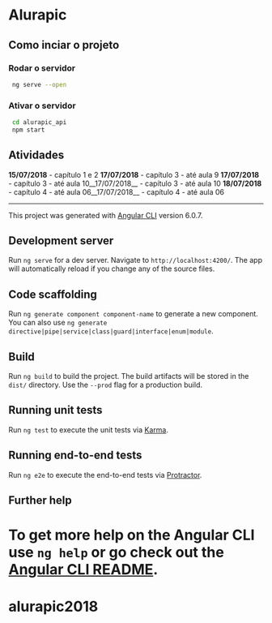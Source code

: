 
# Alurapic

## Como inciar o projeto

### Rodar o servidor

```sh
 ng serve --open
```
### Ativar o servidor 
```sh
 cd alurapic_api
 npm start
```

## Atividades 


 __15/07/2018__ - capítulo 1 e 2
 __17/07/2018__ - capítulo 3 - até aula 9
 __17/07/2018__ - capítulo 3 - até aula 10__17/07/2018__ - capítulo 3 - até aula 10
 __18/07/2018__ - capítulo 4 - até aula 06__17/07/2018__ - capítulo 4 - até aula 06

---



This project was generated with [Angular CLI](https://github.com/angular/angular-cli) version 6.0.7.

## Development server

Run `ng serve` for a dev server. Navigate to `http://localhost:4200/`. The app will automatically reload if you change any of the source files.

## Code scaffolding

Run `ng generate component component-name` to generate a new component. You can also use `ng generate directive|pipe|service|class|guard|interface|enum|module`.

## Build

Run `ng build` to build the project. The build artifacts will be stored in the `dist/` directory. Use the `--prod` flag for a production build.

## Running unit tests

Run `ng test` to execute the unit tests via [Karma](https://karma-runner.github.io).

## Running end-to-end tests

Run `ng e2e` to execute the end-to-end tests via [Protractor](http://www.protractortest.org/).

## Further help

To get more help on the Angular CLI use `ng help` or go check out the [Angular CLI README](https://github.com/angular/angular-cli/blob/master/README.md).
=======
# alurapic2018

